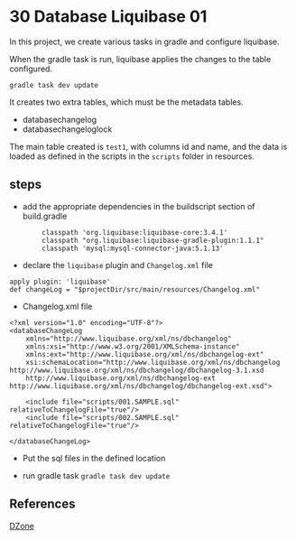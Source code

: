 # 30 Database Liquibase 01

In this project, we create various tasks in gradle and configure liquibase.

When the gradle task is run, liquibase applies the changes to the table configured.

```
gradle task dev update
```

It creates two extra tables, which must be the metadata tables. 

* databasechangelog
* databasechangeloglock

The main table created is `test1`, with columns id and name, and the data is loaded 
as defined in the scripts in the `scripts` folder in resources.

## steps

* add the appropriate dependencies in the buildscript section of build.gradle

```
		classpath 'org.liquibase:liquibase-core:3.4.1'
    	classpath "org.liquibase:liquibase-gradle-plugin:1.1.1"
		classpath 'mysql:mysql-connector-java:5.1.13'
```

* declare the `liquibase` plugin and `Changelog.xml` file

```
apply plugin: 'liquibase'
def changeLog = "$projectDir/src/main/resources/Changelog.xml"
```

* Changelog.xml file

```
<?xml version="1.0" encoding="UTF-8"?>
<databaseChangeLog
    xmlns="http://www.liquibase.org/xml/ns/dbchangelog"
    xmlns:xsi="http://www.w3.org/2001/XMLSchema-instance"
    xmlns:ext="http://www.liquibase.org/xml/ns/dbchangelog-ext"
    xsi:schemaLocation="http://www.liquibase.org/xml/ns/dbchangelog http://www.liquibase.org/xml/ns/dbchangelog/dbchangelog-3.1.xsd
    http://www.liquibase.org/xml/ns/dbchangelog-ext http://www.liquibase.org/xml/ns/dbchangelog/dbchangelog-ext.xsd">
    
    <include file="scripts/001.SAMPLE.sql" relativeToChangelogFile="true"/>
    <include file="scripts/002.SAMPLE.sql" relativeToChangelogFile="true"/>

</databaseChangeLog>
```

* Put the sql files in the defined location

* run gradle task `gradle task dev update`

## References

[DZone](https://dzone.com/articles/managing-your-database-with-liquibase-and-gradle)